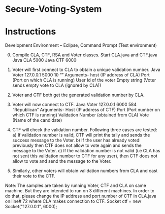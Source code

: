 # Secure-Voting-System

# Instructions

Development Environment – Eclipse, Command Prompt (Test environment)

0)	Compile CLA, CTF, RSA and Voter classes. Start CLA.java and CTF.java
Java CLA 5000
Java CTF 6000

1)	Voter will first connect to CLA to obtain a unique validation number.
    Java Voter 127.0.0.1 5000 10 “”
	  Arguments- host (IP address of CLA)
		          Port (Port on which CLA is running)
		          User Id of the voter
		          Empty string (Voter sends empty vote to CLA (ignored by CLA))
2)	Voter and CTF both get the generated validation number by CLA.

3)	Voter will now connect to CTF.
    Java Voter 127.0.0.1 6000 584 “Republican”
	  Arguments- Host (IP address of CTF)
		          Port (Port number on which CTF is running)
		          Validation Number (obtained from CLA)
 		          Vote (Name of the candidate)

4)	CTF will check the validation number. Following three cases are tested:
  a)	If validation number is valid, CTF will print the tally and sends the success message to the Voter.
  b)	If the user has already voted previously then CTF does not allow to vote again and sends the message to the Voter.
  c)	If the validation number is not valid (i.e CLA has not sent this validation number to CTF for any user), then CTF does         not allow to vote and send the message to the Voter.
  
5)	Similarly, other voters will obtain validation numbers from CLA and cast their vote to the CTF.

Note: The samples are taken by running Voter, CTF and CLA on same machine. But they are intended to run on 3 different machines. In order to do that, please change the IP address and port number of CTF in CLA.java on line# 72 where CLA makes connection to CTF.
    Socket ctf = new Socket("127.0.0.1", 6000);

